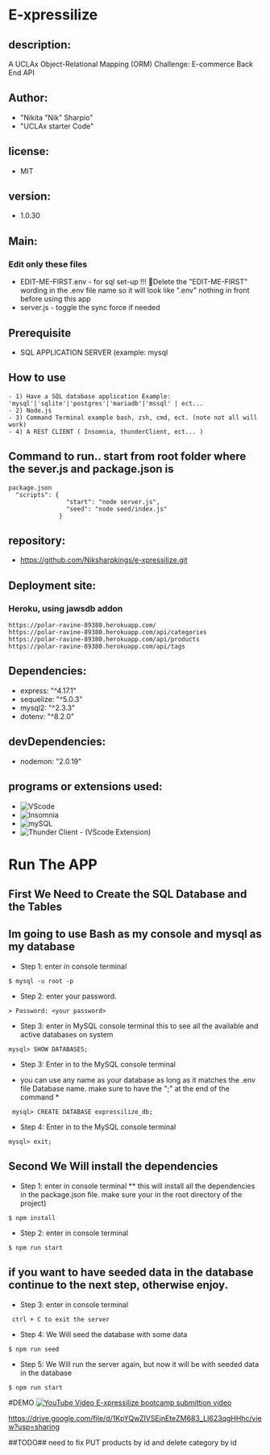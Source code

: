 # E-xpressilize
## description:
A UCLAx Object-Relational Mapping (ORM) Challenge: E-commerce Back End API

## Author:
- "Nikita "Nik" Sharpio"
- "UCLAx starter Code"

## license:
- MIT

## version:
- 1.0.30
  
## Main: 
### Edit only these files
- EDIT-ME-FIRST.env - for sql set-up !!! 🚩Delete the "EDIT-ME-FIRST" wording in the .env file name so it will look like ".env" nothing in front before using this app
- server.js - toggle the sync force if needed

## Prerequisite
- SQL APPLICATION SERVER (example: mysql

## How to use
~~~~~~~~~~~
- 1) Have a SQL database application Example: 'mysql'|'sqlite'|'postgres'|'mariadb'|'mssql' | ect...
- 2) Node.js
- 3) Command Terminal example bash, zsh, cmd, ect. (note not all will work)
- 4) A REST CLIENT ( Insomnia, thunderClient, ect... )
~~~~~~~~~~~

## Command to run.. start from root folder where the sever.js and package.json is
~~~~~~~~~~~
package.json
  "scripts": {
                "start": "node server.js",
                "seed": "node seed/index.js"
              }
~~~~~~~~~~~

## repository: 
- https://github.com/Niksharpkings/e-xpressilize.git

## Deployment site:
### Heroku, using jawsdb addon
~~~~~~~~~~~
https://polar-ravine-89380.herokuapp.com/
https://polar-ravine-89380.herokuapp.com/api/categories
https://polar-ravine-89380.herokuapp.com/api/products
https://polar-ravine-89380.herokuapp.com/api/tags
~~~~~~~~~~~
 
## Dependencies:
- express: "^4.17.1"
- sequelize: "^5.0.3"
- mysql2: "^2.3.3"
- dotenv: "^8.2.0"

## devDependencies:
- nodemon: "2.0.19"

## programs or extensions used:
- ![VScode](https://code.visualstudio.com/)
- ![Insomnia](https://insomnia.rest/)
- ![mySQL](https://www.mysql.com/)
- ![Thunder Client - (VScode Extension)](https://marketplace.visualstudio.com/items?itemName=rangav.vscode-thunder-client)

# Run The APP

## First We Need to Create the SQL Database and the Tables
## Im going to use Bash as my console and mysql as my database

- Step 1: enter in console terminal
~~~~~~~~~~~~~
$ mysql -u root -p
~~~~~~~~~~~~~

- Step 2: enter your password.
~~~~~~~~~~~~~
> Password: <your password>
~~~~~~~~~~~~~

- Step 3: enter in MySQL console terminal  this to see all the available and active databases on system
~~~~~~~~~~~~~
mysql> SHOW DATABASES;
~~~~~~~~~~~~~

- Step 3: Enter in to the MySQL console terminal 
* you can use any name as your database as long as it matches the .env file Database name. make sure to have the ";" at the end of the command *
~~~~~~~~~~~~~
 mysql> CREATE DATABASE expressilize_db;
~~~~~~~~~~~~~

- Step 4: Enter in to the MySQL console terminal
~~~~~~~~~~~~~
mysql> exit;
~~~~~~~~~~~~~

## Second We Will install the dependencies 

- Step 1: enter in console terminal
** this will install all the dependencies in the package.json file. make sure your in the root directory of the project)
~~~~~~~~~~~~~
$ npm install
~~~~~~~~~~~~~

- Step 2: enter in console terminal
~~~~~~~~~~~~~
$ npm run start
~~~~~~~~~~~~~

## if you want to have seeded data in the database continue to the next step, otherwise enjoy.

- Step 3: enter in console terminal
~~~~~~~~~~~~~
 ctrl + C to exit the server
~~~~~~~~~~~~~
 
- Step 4: We Will seed the database with some data
~~~~~~~~~~~~~
$ npm run seed
~~~~~~~~~~~~~

- Step 5: We Will run the server again, but now it will be with seeded data in the database
~~~~~~~~~~~~~
$ npm run start
~~~~~~~~~~~~~

#DEMO
[![YouTube Video E-xpressilize bootcamp submittion video](http://img.youtube.com/vi/XnZw2CXU3hQ/0.jpg)](https://youtu.be/XnZw2CXU3hQ)

https://drive.google.com/file/d/1KpYQwZIVSEjnEteZM683_LI623qgHHhc/view?usp=sharing

##TODO##
need to fix PUT products by id
and delete category by id
